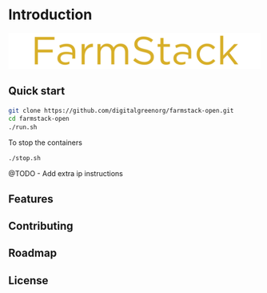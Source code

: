 # Introduction

![](docs/assets/farmstack_horizontal_color_transparent-bg.png)


## Quick start
```bash
git clone https://github.com/digitalgreenorg/farmstack-open.git
cd farmstack-open
./run.sh
```

To stop the containers
```bash
./stop.sh
```

@TODO - Add extra ip instructions

## Features


## Contributing


## Roadmap


## License
